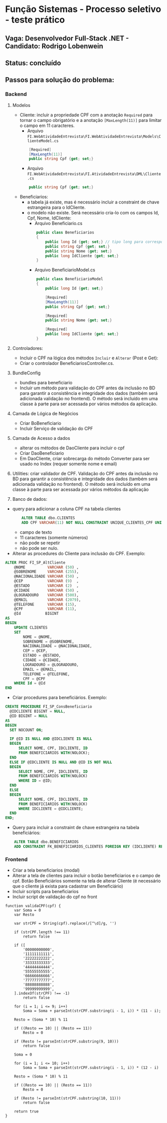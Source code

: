 # Função Sistemas - Processo seletivo - teste prático
## Vaga: Desenvolvedor Full-Stack .NET - Candidato: Rodrigo Lobenwein
## Status: concluído
## Passos para solução do problema:
### Backend

1. Modelos
   - Cliente: incluir a propriedade CPF com a anotação ```Required``` para tornar o campo obrigatório e a anotação ```[MaxLength(11)]``` para limitar o campo em 11 caracteres.
     - Arquivo `FI.WebAtividadeEntrevista\FI.WebAtividadeEntrevista\Models\ClienteModel.cs`
     ```C#
         [Required]
         [MaxLength(11)]
         public string Cpf {get; set;}
     ```
     - Arquivo `FI.WebAtividadeEntrevista\FI.AtividadeEntrevista\DML\Cliente.cs`
     ```C#
         public string Cpf {get; set;}
     ```
   - Beneficiarios: 
     - a tabela já existe, mas é necessário incluir a constraint de chave estrangeira para o IdCliente.
     - o modelo não existe. Será necessário cria-lo com os campos Id, Cpf, Nome, IdCliente:
       - Arquivo Beneficiario.cs
       ```C#
           public class Beneficiarios
           {
               public long Id {get; set;} // tipo long para corresponder ao tipo bigint da tabela existente
               public string Cpf {get; set;} 
               public string Nome {get; set;} 
               public long IdCliente {get; set;} 
           }
       ```
       - Arquivo BeneficiarioModel.cs
       ```C#
           public class BeneficiarioModel
           {
               public long Id {get; set;} 

               [Required]
               [MaxLength(11)]
               public string Cpf {get; set;} 

               [Required]
               public string Nome {get; set;} 

               [Required]
               public long IdCliente {get; set;} 
           }
       ```

2. Controladores:
   - Incluir o CPF na lógica dos métodos `Incluir` e `Alterar` (Post e Get):
   - Criar o controlador BeneficiariosController.cs.
3. BundleConfig
   - bundles para beneficiario
   - Incluir um método para validação do CPF antes da inclusão no BD para garantir a consistência e integridade dos dados (também será adicionada validação no frontend). O método será incluído em uma classe à parte para ser acessada por vários métodos da aplicação.
4. Camada de Lógica de Negócios
   - Criar BoBeneficiario
   - Incluir Serviço de validação do CPF
5. Camada de Acesso a dados
   - alterar os métodos de DaoCliente para incluir o cpf
   - Criar DaoBeneficiario
   - Em DaoCliente, criar sobrecarga do método Converter para ser usado no Index (requer somente nome e email)
6. Utilities: criar validador de CPF. Validação do CPF antes da inclusão no BD para garantir a consistência e integridade dos dados (também será adicionada validação no frontend). O método será incluído em uma classe à parte para ser acessada por vários métodos da aplicação

7. Banco de dados: 
- query para adicionar a coluna CPF na tabela clientes
    ```SQL
        ALTER TABLE dbo.CLIENTES
        ADD CPF VARCHAR(11) NOT NULL CONSTRAINT UNIQUE_CLIENTES_CPF UNIQUE;
    ```
   - campo de texto
   - 11 caracteres (somente números)
   - não pode se repetir
   - não pode ser nulo.
 - Alterar as procedures do Cliente para inclusão do CPF. Exemplo:
```SQL
ALTER PROC FI_SP_AltCliente
    @NOME          VARCHAR (50) ,
    @SOBRENOME     VARCHAR (255),
    @NACIONALIDADE VARCHAR (50) ,
    @CEP           VARCHAR (9)  ,
    @ESTADO        VARCHAR (2)  ,
    @CIDADE        VARCHAR (50) ,
    @LOGRADOURO    VARCHAR (500),
    @EMAIL         VARCHAR (2079),
    @TELEFONE      VARCHAR (15),
    @CPF		   VARCHAR (11),
	@Id           BIGINT
AS
BEGIN
	UPDATE CLIENTES 
	SET 
		NOME = @NOME, 
		SOBRENOME = @SOBRENOME, 
		NACIONALIDADE = @NACIONALIDADE, 
		CEP = @CEP, 
		ESTADO = @ESTADO, 
		CIDADE = @CIDADE, 
		LOGRADOURO = @LOGRADOURO, 
		EMAIL = @EMAIL, 
		TELEFONE = @TELEFONE,
		CPF = @CPF
	WHERE Id = @Id
END
```
 - Criar procedures para beneficiários. Exemplo:
  ```SQL
CREATE PROCEDURE FI_SP_ConsBeneficiario
    @IDCLIENTE BIGINT = NULL,
    @ID BIGINT = NULL
AS
BEGIN
    SET NOCOUNT ON;

    IF @ID IS NULL AND @IDCLIENTE IS NULL
    BEGIN
        SELECT NOME, CPF, IDCLIENTE, ID 
        FROM BENEFICIARIOS WITH(NOLOCK);
    END
    ELSE IF @IDCLIENTE IS NULL AND @ID IS NOT NULL
    BEGIN
        SELECT NOME, CPF, IDCLIENTE, ID 
        FROM BENEFICIARIOS WITH(NOLOCK) 
        WHERE ID = @ID;
    END
    ELSE
    BEGIN
        SELECT NOME, CPF, IDCLIENTE, ID 
        FROM BENEFICIARIOS WITH(NOLOCK) 
        WHERE IDCLIENTE = @IDCLIENTE;
    END
END;

  ```

- Query para incluir a constraint de chave estrangeira na tabela beneficiários:
```SQL
    ALTER TABLE dbo.BENEFICIARIOS
    ADD CONSTRAINT FK_BENEFICIARIOS_CLIENTES FOREIGN KEY (IDCLIENTE) REFERENCES dbo.CLIENTES(ID);
```

### Frontend
- Criar a tela beneficiarios (modal)
- Alterar a tela de clientes para incluir o botão beneficiarios e o campo de cpf. Botão Beneficiários somente na tela de alterar Cliente (é necessário que o cliente já exista para cadastrar um Beneficiário)
- Incluir scripts para beneficiarios
- Incluir script de validação do cpf no front

```JS
function validaCPF(cpf) {
    var Soma = 0
    var Resto

    var strCPF = String(cpf).replace(/[^\d]/g, '')

    if (strCPF.length !== 11)
        return false

    if ([
        '00000000000',
        '11111111111',
        '22222222222',
        '33333333333',
        '44444444444',
        '55555555555',
        '66666666666',
        '77777777777',
        '88888888888',
        '99999999999',
    ].indexOf(strCPF) !== -1)
        return false

    for (i = 1; i <= 9; i++)
        Soma = Soma + parseInt(strCPF.substring(i - 1, i)) * (11 - i);

    Resto = (Soma * 10) % 11

    if ((Resto == 10) || (Resto == 11))
        Resto = 0

    if (Resto != parseInt(strCPF.substring(9, 10)))
        return false

    Soma = 0

    for (i = 1; i <= 10; i++)
        Soma = Soma + parseInt(strCPF.substring(i - 1, i)) * (12 - i)

    Resto = (Soma * 10) % 11

    if ((Resto == 10) || (Resto == 11))
        Resto = 0

    if (Resto != parseInt(strCPF.substring(10, 11)))
        return false

    return true
}
```